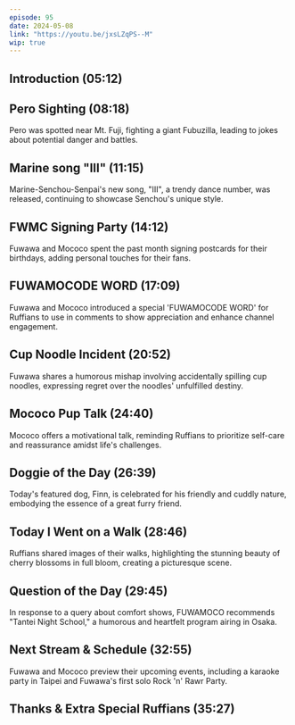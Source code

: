 ```yaml
---
episode: 95
date: 2024-05-08
link: "https://youtu.be/jxsLZqPS--M"
wip: true
---
```


## Introduction (05:12)

## Pero Sighting (08:18)

Pero was spotted near Mt. Fuji, fighting a giant Fubuzilla, leading to jokes about potential danger and battles.

## Marine song "III" (11:15)

Marine-Senchou-Senpai's new song, "III", a trendy dance number, was released, continuing to showcase Senchou's unique style.

## FWMC Signing Party (14:12)

Fuwawa and Mococo spent the past month signing postcards for their birthdays, adding personal touches for their fans.

## FUWAMOCODE WORD (17:09)

Fuwawa and Mococo introduced a special 'FUWAMOCODE WORD' for Ruffians to use in comments to show appreciation and enhance channel engagement.

## Cup Noodle Incident (20:52)

Fuwawa shares a humorous mishap involving accidentally spilling cup noodles, expressing regret over the noodles' unfulfilled destiny.

## Mococo Pup Talk (24:40)

Mococo offers a motivational talk, reminding Ruffians to prioritize self-care and reassurance amidst life's challenges.

## Doggie of the Day (26:39)

Today's featured dog, Finn, is celebrated for his friendly and cuddly nature, embodying the essence of a great furry friend.

## Today I Went on a Walk (28:46)

Ruffians shared images of their walks, highlighting the stunning beauty of cherry blossoms in full bloom, creating a picturesque scene.

## Question of the Day (29:45)

In response to a query about comfort shows, FUWAMOCO recommends "Tantei Night School," a humorous and heartfelt program airing in Osaka.

## Next Stream & Schedule (32:55)

Fuwawa and Mococo preview their upcoming events, including a karaoke party in Taipei and Fuwawa's first solo Rock 'n' Rawr Party.

## Thanks & Extra Special Ruffians (35:27)
